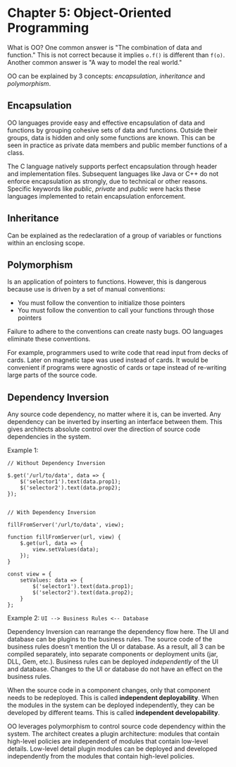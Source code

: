 # Chapter 5: Object-Oriented Programming

What is OO? One common answer is "The combination of data and function." This is not correct because it implies `o.f()` is different than `f(o)`. Another common answer is "A way to model the real world."

OO can be explained by 3 concepts: _encapsulation_, _inheritance_ and _polymorphism_.

## Encapsulation

OO languages provide easy and effective encapsulation of data and functions by grouping cohesive sets of data and functions. Outside their groups, data is hidden and only some functions are known. This can be seen in practice as private data members and public member functions of a class.

The C language natively supports perfect encapsulation through header and implementation files. Subsequent languages like Java or C++ do not enforce encapsulation as strongly, due to technical or other reasons. Specific keywords like _public_, _private_ and _public_ were hacks these languages implemented to retain encapsulation enforcement.

## Inheritance

Can be explained as the redeclaration of a group of variables or functions within an enclosing scope.

## Polymorphism

Is an application of pointers to functions. However, this is dangerous because use is driven by a set of manual conventions:

- You must follow the convention to initialize those pointers
- You must follow the convention to call your functions through those pointers

Failure to adhere to the conventions can create nasty bugs. OO languages eliminate these conventions.

For example, programmers used to write code that read input from decks of cards. Later on magnetic tape was used instead of cards. It would be convenient if programs were agnostic of cards or tape instead of re-writing large parts of the source code.

## Dependency Inversion

Any source code dependency, no matter where it is, can be inverted. Any dependency can be inverted by inserting an interface between them. This gives architects absolute control over the direction of source code dependencies in the system.

Example 1:

```
// Without Dependency Inversion

$.get('/url/to/data', data => {
    $('selector1').text(data.prop1);
    $('selector2').text(data.prop2);
});


// With Dependency Inversion

fillFromServer('/url/to/data', view);

function fillFromServer(url, view) {
    $.get(url, data => {
        view.setValues(data);
    });
}

const view = {
    setValues: data => {
        $('selector1').text(data.prop1);
        $('selector2').text(data.prop2);
    }
};

```

Example 2: `UI --> Business Rules <-- Database`

Dependency Inversion can rearrange the dependency flow here. The UI and database can be plugins to the business rules. The source code of the business rules doesn't mention the UI or database. As a result, all 3 can be compiled separately, into separate components or deployment units (jar, DLL, Gem, etc.).
Business rules can be deployed _independently_ of the UI and database.
Changes to the UI or database do not have an effect on the business rules.

When the source code in a component changes, only that component needs to be redeployed. This is called **independent deployability**.
When the modules in the system can be deployed independently, they can be developed by different teams. This is called **independent developability**.

OO leverages polymorphism to control source code dependency within the system. The architect creates a plugin architecture: modules that contain high-level policies are independent of modules that contain low-level details. Low-level detail plugin modules can be deployed and developed independently from the modules that contain high-level policies.
